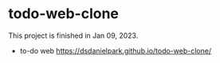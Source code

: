 # todo-web-clone
This project is finished in Jan 09, 2023.
- to-do web
https://dsdanielpark.github.io/todo-web-clone/
